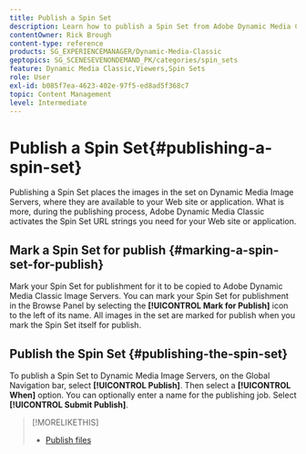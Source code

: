 ```yaml
---
title: Publish a Spin Set
description: Learn how to publish a Spin Set from Adobe Dynamic Media Classic.
contentOwner: Rick Brough
content-type: reference
products: SG_EXPERIENCEMANAGER/Dynamic-Media-Classic
geptopics: SG_SCENESEVENONDEMAND_PK/categories/spin_sets
feature: Dynamic Media Classic,Viewers,Spin Sets
role: User
exl-id: b085f7ea-4623-402e-97f5-ed8ad5f368c7
topic: Content Management
level: Intermediate
---
```

# Publish a Spin Set{#publishing-a-spin-set}

Publishing a Spin Set places the images in the set on Dynamic Media Image Servers, where they are available to your Web site or application. What is more, during the publishing process, Adobe Dynamic Media Classic activates the Spin Set URL strings you need for your Web site or application.

## Mark a Spin Set for publish {#marking-a-spin-set-for-publish}

Mark your Spin Set for publishment for it to be copied to Adobe Dynamic Media Classic Image Servers. You can mark your Spin Set for publishment in the Browse Panel by selecting the **[!UICONTROL Mark for Publish]** icon to the left of its name. All images in the set are marked for publish when you mark the Spin Set itself for publish.

## Publish the Spin Set {#publishing-the-spin-set}

To publish a Spin Set to Dynamic Media Image Servers, on the Global Navigation bar, select **[!UICONTROL Publish]**. Then select a **[!UICONTROL When]** option. You can optionally enter a name for the publishing job. Select **[!UICONTROL Submit Publish]**.

>[!MORELIKETHIS]
>
>* [Publish files](publishing-files.md#publishing_files)

